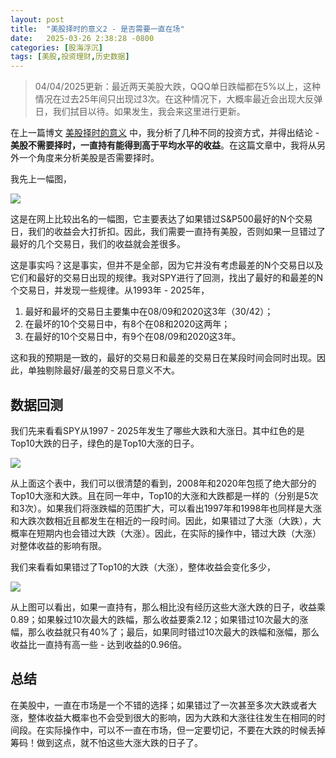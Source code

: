 ```yaml
---
layout: post
title:  "美股择时的意义2 - 是否需要一直在场"
date:   2025-03-26 2:38:28 -0800
categories: [股海浮沉]
tags: [美股,投资理财,历史数据]
---
```

> 04/04/2025更新：最近两天美股大跌，QQQ单日跌幅都在5%以上，这种情况在过去25年间只出现过3次。在这种情况下，大概率最近会出现大反弹日，我们拭目以待。如果发生，我会来这里进行更新。

在上一篇博文 [美股择时的意义](https://rdou.github.io/posts/%E7%BE%8E%E8%82%A1%E6%8B%A9%E6%97%B6%E7%9A%84%E6%84%8F%E4%B9%89/) 中，我分析了几种不同的投资方式，并得出结论 - **美股不需要择时，一直持有能得到高于平均水平的收益**。在这篇文章中，我将从另外一个角度来分析美股是否需要择时。

我先上一幅图，

![](https://www.visualcapitalist.com/wp-content/uploads/2023/08/AC_Risks-and-Rewards-of-Timing-the-Market_Aug-14-1.jpeg)

这是在网上比较出名的一幅图，它主要表达了如果错过S&P500最好的N个交易日，我们的收益会大打折扣。因此，我们需要一直持有美股，否则如果一旦错过了最好的几个交易日，我们的收益就会差很多。

这是事实吗？这是事实，但并不是全部，因为它并没有考虑最差的N个交易日以及它们和最好的交易日出现的规律。我对SPY进行了回测，找出了最好的和最差的N个交易日，并发现一些规律。从1993年 - 2025年，

1. 最好和最坏的交易日主要集中在08/09和2020这3年（30/42）；
2. 在最坏的10个交易日中，有8个在08和2020这两年；
3. 在最好的10个交易日中，有9个在08/09和2020这3年。

这和我的预期是一致的，最好的交易日和最差的交易日在某段时间会同时出现。因此，单独剔除最好/最差的交易日意义不大。

## 数据回测

我们先来看看SPY从1997 - 2025年发生了哪些大跌和大涨日。其中红色的是Top10大跌的日子，绿色的是Top10大涨的日子。

![](https://i.imgur.com/PYXo1Ee.png)

从上面这个表中，我们可以很清楚的看到，2008年和2020年包揽了绝大部分的Top10大涨和大跌。且在同一年中，Top10的大涨和大跌都是一样的（分别是5次和3次）。如果我们将涨跌幅的范围扩大，可以看出1997年和1998年也同样是大涨和大跌次数相近且都发生在相近的一段时间。因此，如果错过了大涨（大跌），大概率在短期内也会错过大跌（大涨）。因此，在实际的操作中，错过大跌（大涨）对整体收益的影响有限。

我们来看看如果错过了Top10的大跌（大涨），整体收益会变化多少，

![](https://i.imgur.com/wRaUWt3.png)

从上图可以看出，如果一直持有，那么相比没有经历这些大涨大跌的日子，收益乘0.89；如果躲过10次最大的跌幅，那么收益要乘2.12；如果错过10次最大的涨幅，那么收益就只有40%了；最后，如果同时错过10次最大的跌幅和涨幅，那么收益比一直持有高一些 - 达到收益的0.96倍。

## 总结

在美股中，一直在市场是一个不错的选择；如果错过了一次甚至多次大跌或者大涨，整体收益大概率也不会受到很大的影响，因为大跌和大涨往往发生在相同的时间段。在实际操作中，可以不一直在市场，但一定要切记，不要在大跌的时候丢掉筹码！做到这点，就不怕这些大涨大跌的日子了。



